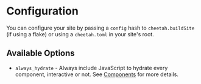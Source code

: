 <extends template="layouts/index.html" pagetitle="Configuration"></extends>

# Configuration

You can configure your site by passing a `config` hash to `cheetah.buildSite` (if using a flake) or using a `cheetah.toml` in your site's root.

## Available Options

- `always_hydrate` - Always include JavaScript to hydrate every component, interactive or not. See [Components](/components.html) for more details.